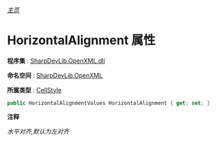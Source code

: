 ###### [主页](./Index.md "主页")

# HorizontalAlignment 属性

**程序集** : [SharpDevLib.OpenXML.dll](./SharpDevLib.OpenXML.assembly.md "SharpDevLib.OpenXML.dll")

**命名空间** : [SharpDevLib.OpenXML](./SharpDevLib.OpenXML.namespace.md "SharpDevLib.OpenXML")

**所属类型** : [CellStyle](./SharpDevLib.OpenXML.CellStyle.md "CellStyle")

``` csharp
public HorizontalAlignmentValues HorizontalAlignment { get; set; }
```

**注释**

*水平对齐,默认为左对齐*




